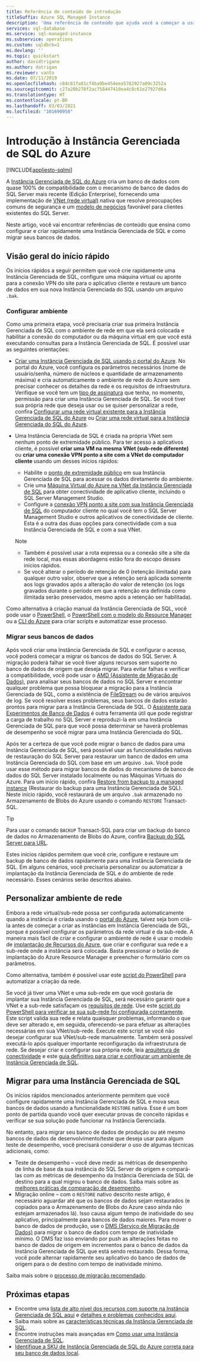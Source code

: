 ```yaml
---
title: Referência de conteúdo de introdução
titleSuffix: Azure SQL Managed Instance
description: 'Uma referência de conteúdo que ajuda você a começar a usar a Instância Gerenciada de SQL do Azure. '
services: sql-database
ms.service: sql-managed-instance
ms.subservice: operations
ms.custom: sqldbrb=1
ms.devlang: ''
ms.topic: quickstart
author: davidtrigano
ms.author: datrigan
ms.reviewer: vanto
ms.date: 07/11/2019
ms.openlocfilehash: c84c81fa81cf4ba9be454eea5782927a09c3252a
ms.sourcegitcommit: c27a20b278f2ac758447418ea4c8c61e27927d6a
ms.translationtype: HT
ms.contentlocale: pt-BR
ms.lasthandoff: 03/03/2021
ms.locfileid: "101690950"
---
```

# <a name="getting-started-with-azure-sql-managed-instance"></a>Introdução à Instância Gerenciada de SQL do Azure
[!INCLUDE[appliesto-sqlmi](../includes/appliesto-sqlmi.md)]

A [Instância Gerenciada de SQL do Azure](sql-managed-instance-paas-overview.md) cria um banco de dados com quase 100% de compatibilidade com o mecanismo de banco de dados do SQL Server mais recente (Edição Enterprise), fornecendo uma implementação de [VNet (rede virtual)](../../virtual-network/virtual-networks-overview.md) nativa que resolve preocupações comuns de segurança e um [modelo de negócios](https://azure.microsoft.com/pricing/details/sql-database/) favorável para clientes existentes do SQL Server.

Neste artigo, você vai encontrar referências de conteúdo que ensina como configurar e criar rapidamente uma Instância Gerenciada de SQL e como migrar seus bancos de dados.

## <a name="quickstart-overview"></a>Visão geral do início rápido

Os inícios rápidos a seguir permitem que você crie rapidamente uma Instância Gerenciada de SQL, configure uma máquina virtual ou aponte para a conexão VPN do site para o aplicativo cliente e restaure um banco de dados em sua nova Instância Gerenciada do SQL usando um arquivo `.bak`.

### <a name="configure-environment"></a>Configurar ambiente

Como uma primeira etapa, você precisaria criar sua primeira Instância Gerenciada de SQL com o ambiente de rede em que ela será colocada e habilitar a conexão do computador ou da máquina virtual em que você está executando consultas para a Instância Gerenciada de SQL. É possível usar as seguintes orientações:

- [Criar uma Instância Gerenciada de SQL usando o portal do Azure](instance-create-quickstart.md). No portal do Azure, você configura os parâmetros necessários (nome de usuário/senha, número de núcleos e quantidade de armazenamento máxima) e cria automaticamente o ambiente de rede do Azure sem precisar conhecer os detalhes da rede e os requisitos de infraestrutura. Verifique se você tem um [tipo de assinatura](resource-limits.md#supported-subscription-types) que tenha, no momento, permissão para criar uma Instância Gerenciada de SQL. Se você tiver sua própria rede que deseja usar ou se quiser personalizar a rede, confira [Configurar uma rede virtual existente para a Instância Gerenciada de SQL do Azure](vnet-existing-add-subnet.md) ou [Criar uma rede virtual para a Instância Gerenciada do SQL do Azure](virtual-network-subnet-create-arm-template.md).
- Uma Instância Gerenciada de SQL é criada na própria VNet sem nenhum ponto de extremidade público. Para ter acesso a aplicativos cliente, é possível **criar uma VM na mesma VNet (sub-rede diferente)** ou **criar uma conexão VPN ponto a site com a VNet do computador cliente** usando um desses inícios rápidos:
  - Habilite o [ponto de extremidade público](public-endpoint-configure.md) em sua Instância Gerenciada de SQL para acessar os dados diretamente do ambiente.
  - Crie uma [Máquina Virtual do Azure na VNet da Instância Gerenciada de SQL](connect-vm-instance-configure.md) para obter conectividade de aplicativo cliente, incluindo o SQL Server Management Studio.
  - Configure a [conexão VPN ponto a site com sua Instância Gerenciada de SQL](point-to-site-p2s-configure.md) do computador cliente no qual você tem o SQL Server Management Studio e outros aplicativos de conectividade de cliente. Esta é a outra das duas opções para conectividade com a sua Instância Gerenciada de SQL e com a sua VNet.

  > [!NOTE]
  > - Também é possível usar a rota expressa ou a conexão site a site da rede local, mas essas abordagens estão fora do escopo desses inícios rápidos.
  > - Se você alterar o período de retenção de 0 (retenção ilimitada) para qualquer outro valor, observe que a retenção será aplicada somente aos logs gravados após a alteração do valor de retenção (os logs gravados durante o período em que a retenção era definida como ilimitada serão preservados, mesmo após a retenção ser habilitada).

Como alternativa à criação manual da Instância Gerenciada de SQL, você pode usar o [PowerShell](scripts/create-configure-managed-instance-powershell.md), o [PowerShell com o modelo do Resource Manager](./create-template-quickstart.md) ou a [CLI do Azure](/cli/azure/sql/mi#az-sql-mi-create) para criar scripts e automatizar esse processo.

### <a name="migrate-your-databases"></a>Migrar seus bancos de dados

Após você criar uma Instância Gerenciada de SQL e configurar o acesso, você poderá começar a migrar os bancos de dados do SQL Server. A migração poderá falhar se você tiver alguns recursos sem suporte no banco de dados de origem que deseja migrar. Para evitar falhas e verificar a compatibilidade, você pode usar o [AMD (Assistente de Migração de Dados)](https://www.microsoft.com/download/details.aspx?id=53595), para analisar seus bancos de dados no SQL Server e encontrar qualquer problema que possa bloquear a migração para a Instância Gerenciada de SQL, como a existência de [FileStream](/sql/relational-databases/blob/filestream-sql-server) ou de vários arquivos de log. Se você resolver esses problemas, seus bancos de dados estarão prontos para migrar para a Instância Gerenciada de SQL. O [Assistente para Experimentos de Banco de Dados](/sql/dea/database-experimentation-assistant-overview) é outra ferramenta útil que pode registrar a carga de trabalho no SQL Server e reproduzi-la em uma Instância Gerenciada de SQL para que você possa determinar se haverá problemas de desempenho se você migrar para uma Instância Gerenciada do SQL.

Após ter a certeza de que você pode migrar o banco de dados para uma Instância Gerenciada de SQL, será possível usar as funcionalidades nativas de restauração do SQL Server para restaurar um banco de dados em uma Instância Gerenciada do SQL com base em um arquivo `.bak`. Você pode usar esse método para migrar bancos de dados do mecanismo de banco de dados do SQL Server instalado localmente ou nas Máquinas Virtuais do Azure. Para um início rápido, confira [Restore from backup to a managed instance](restore-sample-database-quickstart.md) (Restaurar do backup para uma Instância Gerenciada de SQL). Neste início rápido, você restaurará de um arquivo `.bak` armazenado no Armazenamento de Blobs do Azure usando o comando `RESTORE` Transact-SQL.

> [!TIP]
> Para usar o comando `BACKUP` Transact-SQL para criar um backup do banco de dados no Armazenamento de Blobs do Azure, confira [Backup do SQL Server para URL](/sql/relational-databases/backup-restore/sql-server-backup-to-url).

Estes inícios rápidos permitem que você crie, configure e restaure um backup de banco de dados rapidamente para uma Instância Gerenciada de SQL. Em alguns cenários, você precisaria personalizar ou automatizar a implantação da Instância Gerenciada de SQL e do ambiente de rede necessário. Esses cenários serão descritos abaixo.

## <a name="customize-network-environment"></a>Personalizar ambiente de rede

Embora a rede virtual/sub-rede possa ser configurada automaticamente quando a instância é criada usando o [portal do Azure](instance-create-quickstart.md), talvez seja bom criá-la antes de começar a criar as instâncias em Instância Gerenciada de SQL, porque é possível configurar os parâmetros da rede virtual e da sub-rede. A maneira mais fácil de criar e configurar o ambiente de rede é usar o modelo de [implantação de Recursos do Azure](virtual-network-subnet-create-arm-template.md), que criar e configurar sua rede e a sub-rede onde a instância será colocada. Basta pressionar o botão de implantação do Azure Resource Manager e preencher o formulário com os parâmetros.

Como alternativa, também é possível usar este [script do PowerShell](https://www.powershellmagazine.com/2018/07/23/configuring-azure-environment-to-set-up-azure-sql-database-managed-instance-preview/) para automatizar a criação da rede.

Se você já tiver uma VNet e uma sub-rede em que você gostaria de implantar sua Instância Gerenciada de SQL, será necessário garantir que a VNet e a sub-rede satisfaçam os [requisitos de rede](connectivity-architecture-overview.md#network-requirements). Use este [script do PowerShell para verificar se sua sub-rede foi configurada corretamente](vnet-existing-add-subnet.md). Este script valida sua rede e relata quaisquer problemas, informando o que deve ser alterado e, em seguida, oferecendo-se para efetuar as alterações necessárias em sua VNet/sub-rede. Execute este script se você não desejar configurar sua VNet/sub-rede manualmente. Também será possível executá-lo após qualquer importante reconfiguração da infraestrutura de rede. Se desejar criar e configurar sua própria rede, leia [arquitetura de conectividade](connectivity-architecture-overview.md) e este [guia definitivo para criar e configurar um ambiente de Instância Gerenciada de SQL](https://medium.com/azure-sqldb-managed-instance/the-ultimate-guide-for-creating-and-configuring-azure-sql-managed-instance-environment-91ff58c0be01).

## <a name="migrate-to-a-sql-managed-instance"></a>Migrar para uma Instância Gerenciada de SQL

Os inícios rápidos mencionados anteriormente permitem que você configure rapidamente uma Instância Gerenciada de SQL e mova seus bancos de dados usando a funcionalidade `RESTORE` nativa. Esse é um bom ponto de partida quando você quer executar provas de conceito rápidas e verificar se sua solução pode funcionar na Instância Gerenciada.

No entanto, para migrar seu banco de dados de produção ou até mesmo bancos de dados de desenvolvimento/teste que deseja usar para algum teste de desempenho, você precisará considerar o uso de algumas técnicas adicionais, como:

- Teste de desempenho – você deve medir as métricas de desempenho de linha de base da sua instância do SQL Server de origem e compará-las com as métricas de desempenho da Instância Gerenciada de SQL de destino para a qual migrou o banco de dados. Saiba mais sobre as [melhores práticas de comparação de desempenho](https://techcommunity.microsoft.com/t5/Azure-SQL-Database/The-best-practices-for-performance-comparison-between-Azure-SQL/ba-p/683210).
- Migração online – com o `RESTORE` nativo descrito neste artigo, é necessário aguardar até que os bancos de dados sejam restaurados (e copiados para o Armazenamento de Blobs do Azure caso ainda não estejam armazenados lá). Isso causa algum tempo de inatividade do seu aplicativo, principalmente para bancos de dados maiores. Para mover o banco de dados de produção, use o [DMS (Serviço de Migração de Dados)](../../dms/tutorial-sql-server-to-managed-instance.md?toc=%2fazure%2fsql-database%2ftoc.json) para migrar o banco de dados com tempo de inatividade mínimo. O DMS faz isso enviando por push as alterações feitas no banco de dados de origem em incrementos para o banco de dados da Instância Gerenciada de SQL que está sendo restaurado. Dessa forma, você pode alternar rapidamente seu aplicativo do banco de dados de origem para o de destino com tempo de inatividade mínimo.

Saiba mais sobre o [processo de migração recomendado](migrate-to-instance-from-sql-server.md).

## <a name="next-steps"></a>Próximas etapas

- Encontre uma [lista de alto nível dos recursos com suporte na Instância Gerenciada de SQL aqui](../database/features-comparison.md) e [detalhes e problemas conhecidos aqui](transact-sql-tsql-differences-sql-server.md).
- Saiba mais sobre as [características técnicas da Instância Gerenciada de SQL](resource-limits.md#service-tier-characteristics).
- Encontre instruções mais avançadas em [Como usar uma Instância Gerenciada de SQL](how-to-content-reference-guide.md).
- [Identifique a SKU de Instância Gerenciada de SQL do Azure correta para seu banco de dados local](/sql/dma/dma-sku-recommend-sql-db/).
